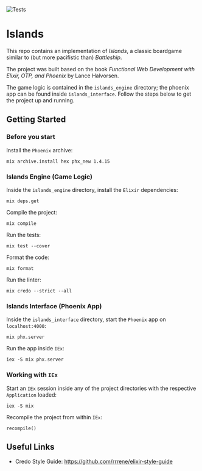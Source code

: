 ![Tests](https://github.com/moritzploss/islands/workflows/Tests/badge.svg)

# Islands

This repo contains an implementation of *Islands*, a classic boardgame similar to (but more pacifistic than) *Battleship*.

The project was built based on the book
*Functional Web Development with Elixir, OTP, and Phoenix* by Lance Halvorsen.

The game logic is contained in the `islands_engine` directory; the phoenix app
can be found inside `islands_interface`. Follow the steps below to
get the project up and running. 

## Getting Started

### Before you start

Install the `Phoenix` archive:

    mix archive.install hex phx_new 1.4.15

### Islands Engine (Game Logic)

Inside the `islands_engine` directory, install the `Elixir` dependencies:

    mix deps.get

Compile the project:

    mix compile

Run the tests:

    mix test --cover

Format the code:

    mix format

Run the linter:

    mix credo --strict --all

### Islands Interface (Phoenix App)

Inside the `islands_interface` directory, start the `Phoenix` app on
`localhost:4000`:

    mix phx.server

Run the app inside `IEx`:

    iex -S mix phx.server

### Working with `IEx`

Start an `IEx` session inside any of the project directories with the
respective `Application` loaded:

    iex -S mix

Recompile the project from within `IEx`:

    recompile()

## Useful Links

- Credo Style Guide: https://github.com/rrrene/elixir-style-guide